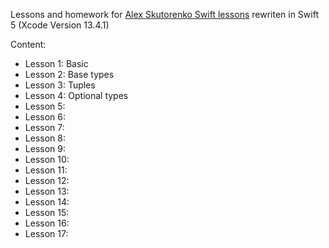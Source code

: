 Lessons and homework for [Alex Skutorenko Swift lessons](https://www.youtube.com/watch?v=WNMFljBCOP8&list=PL6724Ll8v6UhOq6Otjw-rUPFsZVmoCLFm&index=1) rewriten in Swift 5 (Xcode Version 13.4.1)


Content:
- Lesson 1: Basic
- Lesson 2: Base types
- Lesson 3: Tuples
- Lesson 4: Optional types
- Lesson 5:
- Lesson 6:
- Lesson 7:
- Lesson 8:
- Lesson 9:
- Lesson 10:
- Lesson 11:
- Lesson 12:
- Lesson 13:
- Lesson 14:
- Lesson 15:
- Lesson 16:
- Lesson 17:

